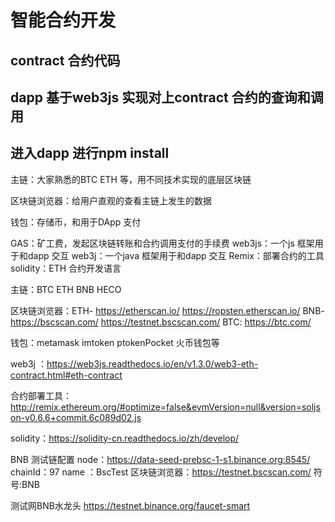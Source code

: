 # 智能合约开发
## contract 合约代码
## dapp 基于web3js 实现对上contract 合约的查询和调用
## 进入dapp 进行npm install

主链：大家熟悉的BTC ETH 等，用不同技术实现的底层区块链

区块链浏览器：给用户直观的查看主链上发生的数据

钱包：存储币，和用于DApp 支付

GAS：矿工费，发起区块链转账和合约调用支付的手续费
web3js：一个js 框架用于和dapp 交互
web3j：一个java 框架用于和dapp 交互
Remix：部署合约的工具
solidity：ETH 合约开发语言

主链：BTC ETH BNB HECO

区块链浏览器：ETH- https://etherscan.io/ https://ropsten.etherscan.io/
BNB-https://bscscan.com/ https://testnet.bscscan.com/
BTC: https://btc.com/

钱包：metamask imtoken ptokenPocket 火币钱包等

web3j ：https://web3js.readthedocs.io/en/v1.3.0/web3-eth-contract.html#eth-contract

合约部署工具：http://remix.ethereum.org/#optimize=false&evmVersion=null&version=soljson-v0.6.6+commit.6c089d02.js

solidity：https://solidity-cn.readthedocs.io/zh/develop/

BNB 测试链配置
node：https://data-seed-prebsc-1-s1.binance.org:8545/
chainId：97
name ：BscTest
区块链浏览器：https://testnet.bscscan.com/
符号:BNB

测试网BNB水龙头 https://testnet.binance.org/faucet-smart

